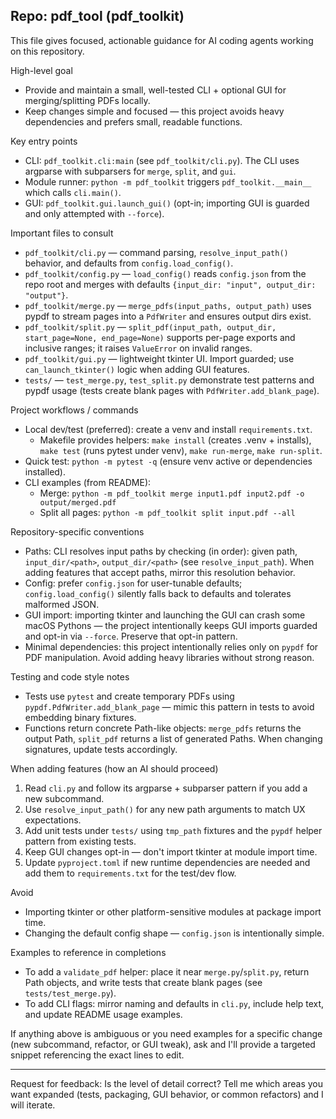 ## Repo: pdf_tool (pdf_toolkit)

This file gives focused, actionable guidance for AI coding agents working on this repository.

High-level goal
- Provide and maintain a small, well-tested CLI + optional GUI for merging/splitting PDFs locally.
- Keep changes simple and focused — this project avoids heavy dependencies and prefers small, readable functions.

Key entry points
- CLI: `pdf_toolkit.cli:main` (see `pdf_toolkit/cli.py`). The CLI uses argparse with subparsers for `merge`, `split`, and `gui`.
- Module runner: `python -m pdf_toolkit` triggers `pdf_toolkit.__main__` which calls `cli.main()`.
- GUI: `pdf_toolkit.gui.launch_gui()` (opt-in; importing GUI is guarded and only attempted with `--force`).

Important files to consult
- `pdf_toolkit/cli.py` — command parsing, `resolve_input_path()` behavior, and defaults from `config.load_config()`.
- `pdf_toolkit/config.py` — `load_config()` reads `config.json` from the repo root and merges with defaults `{input_dir: "input", output_dir: "output"}`.
- `pdf_toolkit/merge.py` — `merge_pdfs(input_paths, output_path)` uses pypdf to stream pages into a `PdfWriter` and ensures output dirs exist.
- `pdf_toolkit/split.py` — `split_pdf(input_path, output_dir, start_page=None, end_page=None)` supports per-page exports and inclusive ranges; it raises `ValueError` on invalid ranges.
- `pdf_toolkit/gui.py` — lightweight tkinter UI. Import guarded; use `can_launch_tkinter()` logic when adding GUI features.
- `tests/` — `test_merge.py`, `test_split.py` demonstrate test patterns and pypdf usage (tests create blank pages with `PdfWriter.add_blank_page`).

Project workflows / commands
- Local dev/test (preferred): create a venv and install `requirements.txt`.
  - Makefile provides helpers: `make install` (creates .venv + installs), `make test` (runs pytest under venv), `make run-merge`, `make run-split`.
- Quick test: `python -m pytest -q` (ensure venv active or dependencies installed).
- CLI examples (from README):
  - Merge: `python -m pdf_toolkit merge input1.pdf input2.pdf -o output/merged.pdf`
  - Split all pages: `python -m pdf_toolkit split input.pdf --all`

Repository-specific conventions
- Paths: CLI resolves input paths by checking (in order): given path, `input_dir/<path>`, `output_dir/<path>` (see `resolve_input_path`). When adding features that accept paths, mirror this resolution behavior.
- Config: prefer `config.json` for user-tunable defaults; `config.load_config()` silently falls back to defaults and tolerates malformed JSON.
- GUI import: importing tkinter and launching the GUI can crash some macOS Pythons — the project intentionally keeps GUI imports guarded and opt-in via `--force`. Preserve that opt-in pattern.
- Minimal dependencies: this project intentionally relies only on `pypdf` for PDF manipulation. Avoid adding heavy libraries without strong reason.

Testing and code style notes
- Tests use `pytest` and create temporary PDFs using `pypdf.PdfWriter.add_blank_page` — mimic this pattern in tests to avoid embedding binary fixtures.
- Functions return concrete Path-like objects: `merge_pdfs` returns the output Path, `split_pdf` returns a list of generated Paths. When changing signatures, update tests accordingly.

When adding features (how an AI should proceed)
1. Read `cli.py` and follow its argparse + subparser pattern if you add a new subcommand.
2. Use `resolve_input_path()` for any new path arguments to match UX expectations.
3. Add unit tests under `tests/` using `tmp_path` fixtures and the `pypdf` helper pattern from existing tests.
4. Keep GUI changes opt-in — don't import tkinter at module import time.
5. Update `pyproject.toml` if new runtime dependencies are needed and add them to `requirements.txt` for the test/dev flow.

Avoid
- Importing tkinter or other platform-sensitive modules at package import time.
- Changing the default config shape — `config.json` is intentionally simple.

Examples to reference in completions
- To add a `validate_pdf` helper: place it near `merge.py`/`split.py`, return Path objects, and write tests that create blank pages (see `tests/test_merge.py`).
- To add CLI flags: mirror naming and defaults in `cli.py`, include help text, and update README usage examples.

If anything above is ambiguous or you need examples for a specific change (new subcommand, refactor, or GUI tweak), ask and I'll provide a targeted snippet referencing the exact lines to edit.

---
Request for feedback: Is the level of detail correct? Tell me which areas you want expanded (tests, packaging, GUI behavior, or common refactors) and I will iterate.
